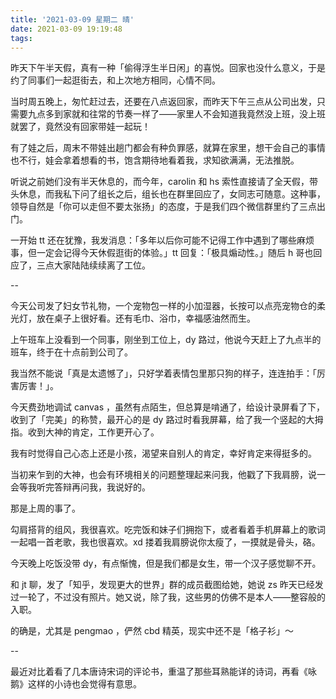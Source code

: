 ```yaml
---
title: '2021-03-09 星期二 晴'
date: 2021-03-09 19:19:48
tags:
---
```


昨天下午半天假，真有一种「偷得浮生半日闲」的喜悦。回家也没什么意义，于是约了同事们一起逛街去，和上次地方相同，心情不同。

当时周五晚上，匆忙赶过去，还要在八点返回家，而昨天下午三点从公司出发，只需要九点多到家就和往常的节奏一样了——家里人不会知道我竟然没上班，没上班就罢了，竟然没有回家带娃一起玩！

有了娃之后，周末不带娃出趟门都会有种负罪感，就算在家里，想干会自己的事情也不行，娃会拿着想看的书，饱含期待地看着我，求知欲满满，无法推脱。

听说之前她们没有半天休息的，而今年，carolin 和 hs 索性直接请了全天假，带头休息，而我私下问了组长之后，组长也在群里回应了，女同志可随意。这种事，领导自然是「你可以走但不要太张扬」的态度，于是我们四个微信群里约了三点出门。

一开始 tt 还在犹豫，我发消息：「多年以后你可能不记得工作中遇到了哪些麻烦事，但一定会记得今天休假逛街的体验。」tt 回复：「极具煽动性。」随后 h 哥也回应了，三点大家陆陆续续离了工位。

--

今天公司发了妇女节礼物，一个宠物包一样的小加湿器，长按可以点亮宠物仓的柔光灯，放在桌子上很好看。还有毛巾、浴巾，幸福感油然而生。

上午班车上没看到一个同事，刚坐到工位上，dy 路过，他说今天赶上了九点半的班车，终于在十点前到公司了。

我当然不能说「真是太遗憾了」，只好学着表情包里那只狗的样子，连连拍手：「厉害厉害！」。

今天费劲地调试 canvas ，虽然有点陌生，但总算是啃通了，给设计录屏看了下，收到了「完美」的称赞，最开心的是 dy 路过时看我屏幕，给了我一个竖起的大拇指。收到大神的肯定，工作更开心了。

我有时觉得自己心态上还是小孩，渴望来自别人的肯定，幸好肯定来得挺多的。

当初来乍到的大神，也会有环境相关的问题整理起来问我，他戳了下我肩膀，说一会等我听完答辩再问我，我说好的。

那是上周的事了。

勾肩搭背的组风，我很喜欢。吃完饭和妹子们拥抱下，或者看着手机屏幕上的歌词一起唱一首老歌，我也很喜欢。xd 搂着我肩膀说你太瘦了，一摸就是骨头，硌。

今天晚上吃饭没带 dy，有点惭愧，但是我们都是女生，带一个汉子感觉聊不开。

和 jt 聊，发了「知乎，发现更大的世界」群的成员截图给她，她说 zs 昨天已经发过一轮了，不过没有照片。她又说，除了我，这些男的仿佛不是本人——整容般的入职。

的确是，尤其是 pengmao ，俨然 cbd 精英，现实中还不是「格子衫」～

--

最近对比着看了几本唐诗宋词的评论书，重温了那些耳熟能详的诗词，再看《咏鹅》这样的小诗也会觉得有意思。


